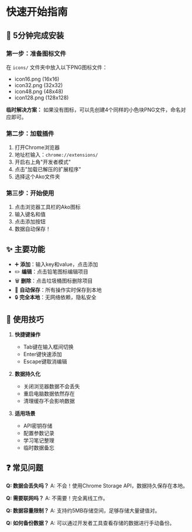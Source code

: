 # 快速开始指南

## 🚀 5分钟完成安装

### 第一步：准备图标文件
在 `icons/` 文件夹中放入以下PNG图标文件：
- icon16.png (16x16)
- icon32.png (32x32)
- icon48.png (48x48)
- icon128.png (128x128)

**临时解决方案：** 如果没有图标，可以先创建4个同样的小色块PNG文件，命名对应即可。

### 第二步：加载插件
1. 打开Chrome浏览器
2. 地址栏输入：`chrome://extensions/`
3. 开启右上角"开发者模式"
4. 点击"加载已解压的扩展程序"
5. 选择这个Ako文件夹

### 第三步：开始使用
1. 点击浏览器工具栏的Ako图标
2. 输入键名和值
3. 点击添加按钮
4. 数据自动保存！

## ✨ 主要功能

- ➕ **添加**：输入key和value，点击添加
- ✏️ **编辑**：点击铅笔图标编辑项目
- 🗑️ **删除**：点击垃圾桶图标删除项目
- 💾 **自动保存**：所有操作实时保存到本地
- 🔒 **完全本地**：无网络依赖，隐私安全

## 🎯 使用技巧

1. **快捷键操作**
   - Tab键在输入框间切换
   - Enter键快速添加
   - Escape键取消编辑

2. **数据持久化**
   - 关闭浏览器数据不会丢失
   - 重启电脑数据依然存在
   - 清理缓存不会影响数据

3. **适用场景**
   - API密钥存储
   - 配置参数记录
   - 学习笔记整理
   - 临时数据备忘

## ❓ 常见问题

**Q: 数据会丢失吗？**
A: 不会！使用Chrome Storage API，数据持久保存在本地。

**Q: 需要联网吗？**
A: 不需要！完全离线工作。

**Q: 数据容量限制？**
A: 支持约5MB存储空间，足够存储大量键值对。

**Q: 如何备份数据？**
A: 可以通过开发者工具查看存储的数据进行手动备份。